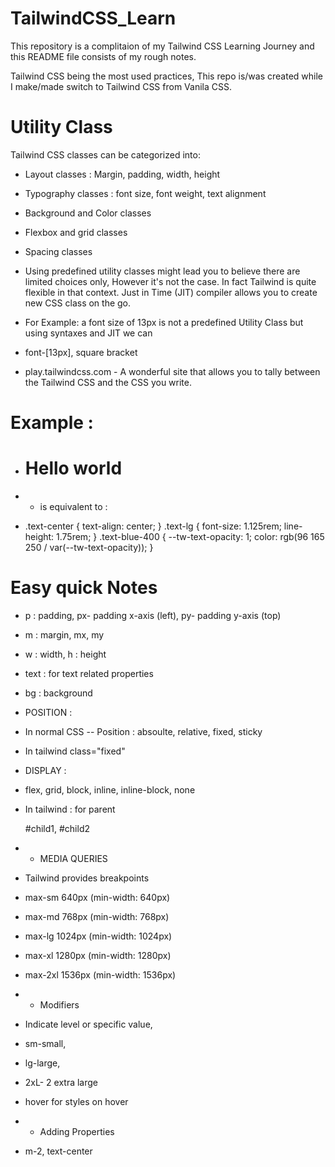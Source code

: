 # TailwindCSS_Learn
This repository is a complitaion of my Tailwind CSS Learning Journey
and this README file consists of my rough notes.

Tailwind CSS being the most used practices, This repo is/was created while I make/made switch to Tailwind CSS from Vanila CSS.

# Utility Class 
Tailwind CSS classes can be categorized into:
- Layout classes : Margin, padding, width, height
- Typography classes : font size, font weight, text alignment
- Background and Color classes
- Flexbox and grid classes
- Spacing classes

- Using predefined utility classes might lead you to believe there are limited choices only, However it's not the case. In fact Tailwind is quite flexible in that context.
Just in Time (JIT) compiler allows you to create new CSS class on the go.
- For Example: a font size of 13px is not a predefined Utility Class but using syntaxes and JIT we can  
- font-[13px], square bracket

- play.tailwindcss.com - A wonderful site that allows you to tally between the Tailwind CSS and the CSS you write.


# Example :
- <h1 class="text-center text-lg text-blue-400"> Hello world</h1>
- -  is equivalent to :

- .text-center {
  text-align: center;
}
.text-lg {
  font-size: 1.125rem;
  line-height: 1.75rem;
}
.text-blue-400 {
  --tw-text-opacity: 1;
  color: rgb(96 165 250 / var(--tw-text-opacity));
}

# Easy quick Notes 
- p : padding, px- padding x-axis (left), py- padding y-axis (top)
- m : margin, mx, my
- w : width, h : height
- text : for text related properties
- bg : background

- POSITION :
- In normal CSS -- Position : absoulte, relative, fixed, sticky
- In tailwind class="fixed"

- DISPLAY :
- flex, grid, block, inline, inline-block, none
- In tailwind : for parent <div class="flex justify-center space-x-6" > #child1, #child2 </div>

- - MEDIA QUERIES
- Tailwind provides breakpoints
- max-sm 640px (min-width: 640px)
- max-md 768px (min-width: 768px)
- max-lg 1024px (min-width: 1024px)
- max-xl 1280px (min-width: 1280px)
- max-2xl 1536px (min-width: 1536px)


- - Modifiers
- Indicate level or specific value,
- sm-small,
- lg-large,
- 2xL- 2 extra large
- hover for styles on hover

- - Adding Properties 
- m-2, text-center